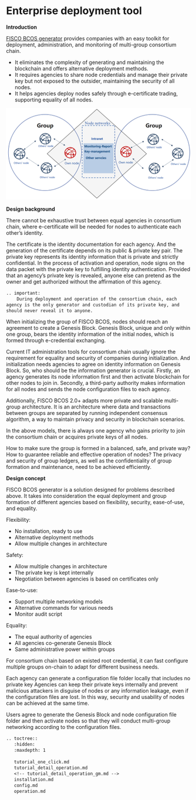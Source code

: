 # Enterprise deployment tool

**Introduction**

[FISCO BCOS generator](https://github.com/FISCO-BCOS/generator) provides companies with an easy toolkit for deployment, administration, and monitoring of multi-group consortium chain.

-   It eliminates the complexity of generating and maintaining the blockchain and offers alternative deployment methods.
-   It requires agencies to share node credentials and manage their private key but not exposed to the outsider, maintaining the security of all nodes.
-   It helps agencies deploy nodes safely through e-certificate trading, supporting equality of all nodes.

![](../../images/enterprise/toolshow.png)

**Design background**

There cannot be exhaustive trust between equal agencies in consortium chain, where e-certificate will be needed for nodes to authenticate each other’s identity.

The certificate is the identity documentation for each agency. And the generation of the certificate depends on its public & private key pair. The private key represents its identity information that is private and strictly confidential. In the process of activation and operation, node signs on the data packet with the private key to fulfilling identity authentication. Provided that an agency’s private key is revealed, anyone else can pretend as the owner and get authorized without the affirmation of this agency.

```eval_rst
.. important:
    During deployment and operation of the consortium chain, each agency is the only generator and custodian of its private key, and should never reveal it to anyone.
```

When initializing the group of FISCO BCOS, nodes should reach an agreement to create a Genesis Block. Genesis Block, unique and only within one group, bears the identity information of the initial nodes, which is formed through e-credential exchanging.

Current IT administration tools for consortium chain usually ignore the requirement for equality and security of companies during initialization. And initialization needs agencies to agree on identity information on Genesis Block. So, who should be the information generator is crucial. Firstly, an agency generates its node information first and then activate blockchain for other nodes to join in. Secondly, a third-party authority makes information for all nodes and sends the node configuration files to each agency.

Additionally, FISCO BCOS 2.0+ adapts more private and scalable multi-group architecture. It is an architecture where data and transactions between groups are separated by running independent consensus algorithm, a way to maintain privacy and security in blockchain scenarios.

In the above models, there is always one agency who gains priority to join the consortium chain or acquires private keys of all nodes.

How to make sure the group is formed in a balanced, safe, and private way? How to guarantee reliable and effective operation of nodes? The privacy and security of group ledgers, as well as the confidentiality of group formation and maintenance, need to be achieved efficiently.

**Design concept**

FISCO BCOS generator is a solution designed for problems described above. It takes into consideration the equal deployment and group formation of different agencies based on flexibility, security, ease-of-use, and equality.

Flexibility:

-   No installation, ready to use
-   Alternative deployment methods
-   Allow multiple changes in architecture

Safety:

-   Allow multiple changes in architecture
-   The private key is kept internally
-   Negotiation between agencies is based on certificates only

Ease-to-use:

-   Support multiple networking models
-   Alternative commands for various needs
-   Monitor audit script

Equality:

-   The equal authority of agencies
-   All agencies co-generate Genesis Block
-   Same administrative power within groups

For consortium chain based on existed root credential, it can fast configure multiple groups on-chain to adapt for different business needs.

Each agency can generate a configuration file folder locally that includes no private key   Agencies can keep their private keys internally and prevent malicious attackers in disguise of nodes or any information leakage, even if the configuration files are lost. In this way, security and usability of nodes can be achieved at the same time.

Users agree to generate the Genesis Block and node configuration file folder and then activate nodes so that they will conduct multi-group networking according to the configuration files.

```eval_rst
.. toctree::
   :hidden:
   :maxdepth: 1

   tutorial_one_click.md
   tutorial_detail_operation.md
   <!-- tutorial_detail_operation_gm.md -->
   installation.md
   config.md
   operation.md
```

